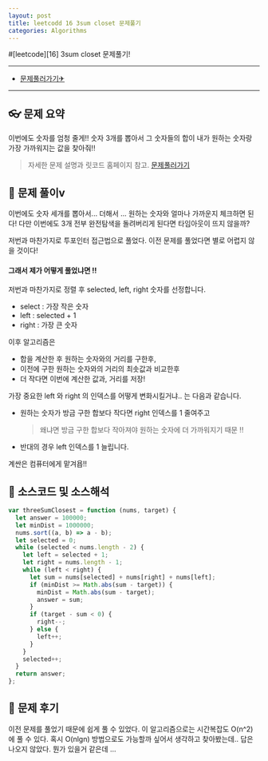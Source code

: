 ```yaml
---
layout: post
title: leetcodd 16 3sum closet 문제풀기
categories: Algorithms
---
```


#[leetcode][16] 3sum closet 문제풀기!

---

- [문제풀러가기✈](https://leetcode.com/problems/3sum-closest)

---

## 👓 문제 요약

이번에도 숫자를 엄청 줄게!!
숫자 3개를 뽑아서 그 숫자들의 합이 내가 원하는 숫자랑 가장 가까워지는 값을 찾아줘!!

> 자세한 문제 설명과 릿코드 홈페이지 참고. [문제풀러가기](https://leetcode.com/problems/3sum-closest)

## 🔑 문제 풀이v

이번에도 숫자 세개를 뽑아서... 더해서 ... 원하는 숫자와 얼마나 가까운지 체크하면 된다!
다만 이번에도 3개 전부 완전탐색을 돌려버리게 된다면 타임아웃이 뜨지 않을까?

저번과 마찬가지로 투포인터 접근법으로 풀었다.
이전 문제를 풀었다면 별로 어렵지 않을 것이다!

#### 그래서 제가 어떻게 풀었냐면 !!

저번과 마찬가지로 정렬 후 selected, left, right 숫자를 선정합니다.

- select : 가장 작은 숫자
- left : selected + 1
- right : 가장 큰 숫자

이후 알고리즘은

- 합을 계산한 후 원하는 숫자와의 거리를 구한후,
- 이전에 구한 원하는 숫자와의 거리의 최솟값과 비교한후
- 더 작다면 이번에 계산한 값과, 거리를 저장!

가장 중요한 left 와 right 의 인덱스를 어떻게 변화시킬거냐.. 는 다음과 같습니다.

- 원하는 숫자가 방금 구한 합보다 작다면 right 인덱스를 1 줄여주고
  > 왜냐면 방금 구한 합보다 작아져야 원하는 숫자에 더 가까워지기 때문 !!
- 반대의 경우 left 인덱스를 1 늘립니다.

계싼은 컴퓨터에게 맡겨욥!!

## 🥽 소스코드 및 소스해석

```javascript
var threeSumClosest = function (nums, target) {
  let answer = 100000;
  let minDist = 1000000;
  nums.sort((a, b) => a - b);
  let selected = 0;
  while (selected < nums.length - 2) {
    let left = selected + 1;
    let right = nums.length - 1;
    while (left < right) {
      let sum = nums[selected] + nums[right] + nums[left];
      if (minDist >= Math.abs(sum - target)) {
        minDist = Math.abs(sum - target);
        answer = sum;
      }
      if (target - sum < 0) {
        right--;
      } else {
        left++;
      }
    }
    selected++;
  }
  return answer;
};
```

## 🔨 문제 후기

이전 문제를 풀었기 때문에 쉽게 풀 수 있었다.
이 알고리즘으로는 시간복잡도 O(n^2) 에 풀 수 있다.
혹시 O(nlgn) 방법으로도 가능할까 싶어서 생각하고 찾아봤는데.. 답은 나오지 않았다.
뭔가 있을거 같은데 ...
